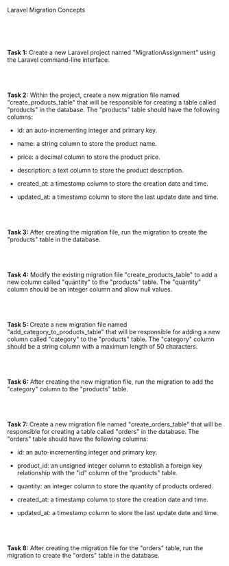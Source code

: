 Laravel Migration Concepts


<br><br><br><br>
**Task 1:**
Create a new Laravel project named "MigrationAssignment" using the Laravel command-line interface.
<br><br><br><br>


**Task 2:**
Within the project, create a new migration file named "create_products_table" that will be responsible for creating a table called "products" in the database. The "products" table should have the following columns:
<br>

- id: an auto-incrementing integer and primary key.

- name: a string column to store the product name.

- price: a decimal column to store the product price.

- description: a text column to store the product description.

- created_at: a timestamp column to store the creation date and time.

- updated_at: a timestamp column to store the last update date and time.
<br><br><br><br>


**Task 3:**
After creating the migration file, run the migration to create the "products" table in the database.
<br><br><br><br>



**Task 4:**
Modify the existing migration file "create_products_table" to add a new column called "quantity" to the "products" table. The "quantity" column should be an integer column and allow null values.
<br><br><br><br>


**Task 5:**
Create a new migration file named "add_category_to_products_table" that will be responsible for adding a new column called "category" to the "products" table. The "category" column should be a string column with a maximum length of 50 characters.
<br><br><br><br>


**Task 6:**
After creating the new migration file, run the migration to add the "category" column to the "products" table.
<br><br><br><br>


**Task 7:**
Create a new migration file named "create_orders_table" that will be responsible for creating a table called "orders" in the database. The "orders" table should have the following columns:

- id: an auto-incrementing integer and primary key.

- product_id: an unsigned integer column to establish a foreign key relationship with the "id" column of the "products" table.

- quantity: an integer column to store the quantity of products ordered.

- created_at: a timestamp column to store the creation date and time.

- updated_at: a timestamp column to store the last update date and time.
<br><br><br><br>


**Task 8:**
After creating the migration file for the "orders" table, run the migration to create the "orders" table in the database.